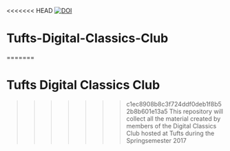 <<<<<<< HEAD
[![DOI](https://zenodo.org/badge/87210555.svg)](https://zenodo.org/badge/latestdoi/87210555)


# Tufts-Digital-Classics-Club
=======
# Tufts Digital Classics Club
>>>>>>> c1ec8908b8c3f724ddf0deb1f8b52b8b601e13a5
This repository will collect all the material created by members of the Digital Classics Club hosted at Tufts during the Springsemester 2017
